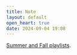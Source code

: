 ```yaml
---
title: Note
layout: default
open_heart: true
date: 2024-09-04 19:08
---
```


[Summer and Fall playlists](https://open.spotify.com/user/115842937).
